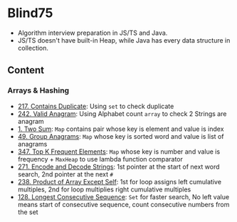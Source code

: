 # Blind75
- Algorithm interview preparation in JS/TS and Java.
- JS/TS doesn't have built-in Heap, while Java has every data structure in collection.

## Content
### Arrays & Hashing
- [217. Contains Duplicate](Arrays&Hashing/217.%20Contains%20Duplicate): Using `set` to check duplicate
- [242. Valid Anagram](Arrays&Hashing/242.%20Valid%20Anagram): Using Alphabet count `array` to check 2 Strings are anagram
- [1. Two Sum](Arrays&Hashing/1.%20Two%20Sum): `Map` contains pair whose key is element and value is index
- [49. Group Anagrams](Arrays&Hashing/49.%20Group%20Anagrams): `Map` whose key is sorted word and value is list of anagrams
- [347. Top K Frequent Elements](Arrays&Hashing/347.%20Top%20K%20Frequent%20Elements): `Map` whose key is number and value is frequency + `MaxHeap` to use lambda function comparator
- [271. Encode and Decode Strings](Arrays&Hashing/271.%20Encode%20and%20Decode%20Strings): 1st pointer at the start of next word search, 2nd pointer at the next `#`
- [238. Product of Array Except Self](Arrays&Hashing/238.%20Product%20of%20Array%20Except%20Self): 1st for loop assigns left cumulative multiples, 2nd for loop multiplies right cumulative multiples
- [128. Longest Consecutive Sequence](Arrays&Hashing/128.%20Longest%20Consecutive%20Sequence): `Set` for faster search, No left value means start of consecutive sequence, count consecutive numbers from the set
